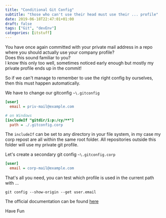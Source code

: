 ```yaml
---
title: "Conditional Git Config"
subtitle: "those who can't use their head must use their ... profile"
date: 2019-06-18T22:47:01+01:00
draft: false
tags: ["Git", "devEnv"]
categories: [itstuff]
---
```


You have once again committed with your private mail address in a repo where you should actually use your company profile?  
Does this sound familiar to you?  
I know this only too well, sometimes noticed early enough but mostly my private profile ends up in the commit!  
  
So if we can't manage to remember to use the right config by ourselves, then this must happen automatically.  
  
<!--more-->
We have to change our gitconfig `~\.gitconfig`  

``` ini
[user]
  email = priv-mail@example.com

# on Windows
[includeIf "gitdir/i:p:/cy/**"]
  path = ./.gitconfig.corp
```

The `includeIf` can be set to any directory in your file system, in my case my corp repost are all within the same root folder.
All repositories outside this folder will use my private git profile.  
  
Let's create a secondary git config `~\.gitconfig.corp`  

``` ini
[user]
  email = corp-mail@example.com

```

That's all you need, you can test which profile is used in the current path with ...

``` console
git config --show-origin --get user.email

```

The official documentation can be found [here](https://git-scm.com/docs/git-config#_includes)

Have Fun

